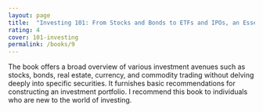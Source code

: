 ```yaml
---
layout: page
title:  "Investing 101: From Stocks and Bonds to ETFs and IPOs, an Essential Primer on Building a Profitable Portfolio - Michele Cagan"
rating: 4
cover: 101-investing
permalink: /books/9
---
```

The book offers a broad overview of various investment avenues such as stocks, bonds, real estate, currency,
and commodity trading without delving deeply into specific securities. It furnishes basic recommendations for
constructing an investment portfolio. I recommend this book to individuals who are new to the world of investing.

